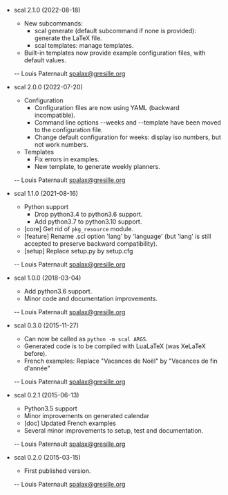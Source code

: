 * scal 2.1.0 (2022-08-18)

    * New subcommands:
      * scal generate (default subcommand if none is provided): generate the LaTeX file.
      * scal templates: manage templates.
    * Built-in templates now provide example configuration files, with default values.

    -- Louis Paternault <spalax@gresille.org>

* scal 2.0.0 (2022-07-20)

    * Configuration
      * Configuration files are now using YAML (backward incompatible).
      * Command line options --weeks and --template have been moved to the configuration file.
      * Change default configuration for weeks: display iso numbers, but not work numbers.
    * Templates
      * Fix errors in examples.
      * New template, to generate weekly planners.

    -- Louis Paternault <spalax@gresille.org>

* scal 1.1.0 (2021-08-16)

    * Python support
        * Drop python3.4 to python3.6 support.
        * Add python3.7 to python3.10 support.
    * [core] Get rid of `pkg_resource` module.
    * [feature] Rename .scl option 'lang' by 'language' (but 'lang' is still accepted to preserve backward compatibility).
    * [setup] Replace setup.py by setup.cfg

    -- Louis Paternault <spalax@gresille.org>

* scal 1.0.0 (2018-03-04)

    * Add python3.6 support.
    * Minor code and documentation improvements.

    -- Louis Paternault <spalax@gresille.org>

* scal 0.3.0 (2015-11-27)

    * Can now be called as `python -m scal ARGS`.
    * Generated code is to be compiled with LuaLaTeX (was XeLaTeX before).
    * French examples: Replace "Vacances de Noël" by "Vacances de fin d'année"

    -- Louis Paternault <spalax@gresille.org>

* scal 0.2.1 (2015-06-13)

    * Python3.5 support
    * Minor improvements on generated calendar
    * [doc] Updated French examples
    * Several minor improvements to setup, test and documentation.

    -- Louis Paternault <spalax@gresille.org>

* scal 0.2.0 (2015-03-15)

    * First published version.

    -- Louis Paternault <spalax@gresille.org>
